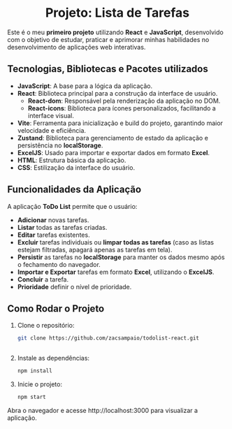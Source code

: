 <div align="center">
    <h1>Projeto: Lista de Tarefas</h1>
</div>

Este é o meu **primeiro projeto** utilizando **React** e **JavaScript**, desenvolvido com o objetivo de estudar, praticar e aprimorar minhas habilidades no desenvolvimento de aplicações web interativas.

## Tecnologias, Bibliotecas e Pacotes utilizados

- **JavaScript**: A base para a lógica da aplicação.
- **React**: Biblioteca principal para a construção da interface de usuário.
  - **React-dom**: Responsável pela renderização da aplicação no DOM.
  - **React-icons**: Biblioteca para ícones personalizados, facilitando a interface visual.
- **Vite**: Ferramenta para inicialização e build do projeto, garantindo maior velocidade e eficiência.
- **Zustand**: Biblioteca para gerenciamento de estado da aplicação e persistência no **localStorage**.
- **ExcelJS**: Usado para importar e exportar dados em formato **Excel**.
- **HTML**: Estrutura básica da aplicação.
- **CSS**: Estilização da interface do usuário.

## Funcionalidades da Aplicação

A aplicação **ToDo List** permite que o usuário:
- **Adicionar** novas tarefas.
- **Listar** todas as tarefas criadas.
- **Editar** tarefas existentes.
- **Excluir** tarefas individuais ou **limpar todas as tarefas** (caso as listas estejam filtradas, apagará apenas as tarefas em tela).
- **Persistir** as tarefas no **localStorage** para manter os dados mesmo após o fechamento do navegador.
- **Importar e Exportar** tarefas em formato **Excel**, utilizando o **ExcelJS**.
- **Concluir** a tarefa.
- **Prioridade** definir o nível de prioridade.

## Como Rodar o Projeto

1. Clone o repositório:
   ```bash
   git clone https://github.com/zacsampaio/todolist-react.git
  
2. Instale as dependências:
   ```bash
   npm install
   
3. Inicie o projeto:
   ```bash
   npm start

Abra o navegador e acesse http://localhost:3000 para visualizar a aplicação.
